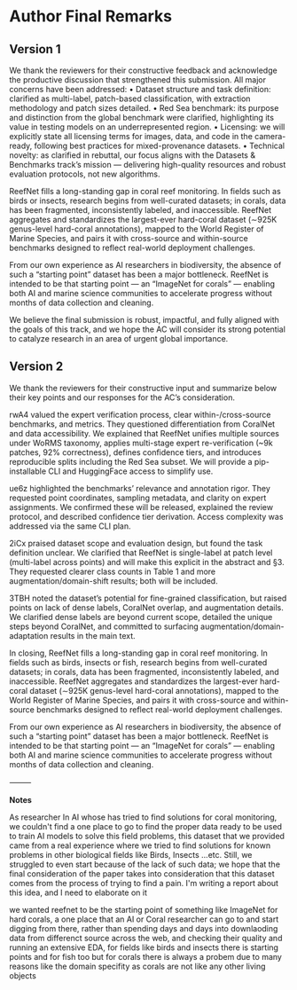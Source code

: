 # Author Final Remarks

## Version 1

We thank the reviewers for their constructive feedback and acknowledge the productive discussion that strengthened this submission. All major concerns have been addressed:
	•	Dataset structure and task definition: clarified as multi-label, patch-based classification, with extraction methodology and patch sizes detailed.
	•	Red Sea benchmark: its purpose and distinction from the global benchmark were clarified, highlighting its value in testing models on an underrepresented region.
	•	Licensing: we will explicitly state all licensing terms for images, data, and code in the camera-ready, following best practices for mixed-provenance datasets.
	•	Technical novelty: as clarified in rebuttal, our focus aligns with the Datasets & Benchmarks track’s mission — delivering high-quality resources and robust evaluation protocols, not new algorithms.

ReefNet fills a long-standing gap in coral reef monitoring. In fields such as birds or insects, research begins from well-curated datasets; in corals, data has been fragmented, inconsistently labeled, and inaccessible. ReefNet aggregates and standardizes the largest-ever hard-coral dataset (∼925K genus-level hard-coral annotations), mapped to the World Register of Marine Species, and pairs it with cross-source and within-source benchmarks designed to reflect real-world deployment challenges.

From our own experience as AI researchers in biodiversity, the absence of such a “starting point” dataset has been a major bottleneck. ReefNet is intended to be that starting point — an “ImageNet for corals” — enabling both AI and marine science communities to accelerate progress without months of data collection and cleaning.

We believe the final submission is robust, impactful, and fully aligned with the goals of this track, and we hope the AC will consider its strong potential to catalyze research in an area of urgent global importance.


## Version 2

We thank the reviewers for their constructive input and summarize below their key points and our responses for the AC’s consideration.

rwA4 valued the expert verification process, clear within-/cross-source benchmarks, and metrics. They questioned differentiation from CoralNet and data accessibility. We explained that ReefNet unifies multiple sources under WoRMS taxonomy, applies multi-stage expert re-verification (~9k patches, 92% correctness), defines confidence tiers, and introduces reproducible splits including the Red Sea subset. We will provide a pip-installable CLI and HuggingFace access to simplify use.

ue6z highlighted the benchmarks’ relevance and annotation rigor. They requested point coordinates, sampling metadata, and clarity on expert assignments. We confirmed these will be released, explained the review protocol, and described confidence tier derivation. Access complexity was addressed via the same CLI plan.

2iCx praised dataset scope and evaluation design, but found the task definition unclear. We clarified that ReefNet is single-label at patch level (multi-label across points) and will make this explicit in the abstract and §3. They requested clearer class counts in Table 1 and more augmentation/domain-shift results; both will be included.

3TBH noted the dataset’s potential for fine-grained classification, but raised points on lack of dense labels, CoralNet overlap, and augmentation details. We clarified dense labels are beyond current scope, detailed the unique steps beyond CoralNet, and committed to surfacing augmentation/domain-adaptation results in the main text.

In closing, ReefNet fills a long-standing gap in coral reef monitoring. In fields such as birds, insects or fish, research begins from well-curated datasets; in corals, data has been fragmented, inconsistently labeled, and inaccessible. ReefNet aggregates and standardizes the largest-ever hard-coral dataset (∼925K genus-level hard-coral annotations), mapped to the World Register of Marine Species, and pairs it with cross-source and within-source benchmarks designed to reflect real-world deployment challenges.

From our own experience as AI researchers in biodiversity, the absence of such a “starting point” dataset has been a major bottleneck. ReefNet is intended to be that starting point — an “ImageNet for corals” — enabling both AI and marine science communities to accelerate progress without months of data collection and cleaning.

⸻

**Notes**

As researcher In AI whose has tried to find solutions for coral monitoring, we couldn't find a one place to go to find the proper data ready to be used to train AI models to solve this field problems, this dataset that we provided came from a real experience where we tried to find solutions for known problems in other biological fields like Birds, Insects ...etc. Still, we struggled to even start because of the lack of such data; we hope that the final consideration of the paper takes into consideration that this dataset comes from the process of trying to find a pain.
I'm writing a report about this idea, and I need to elaborate on it 

we wanted reefnet to be the starting point of something like ImageNet for hard corals, a one place that an AI or Coral researcher can go to and start digging from there, rather than spending days and days into downlaoding data from differenct source across the web, and checking their quality and running an extensive EDA, for fields like birds and insects there is starting points and for fish too but for corals there is always a probem due to many reasons like the domain specifity as corals are not like any other living objects 
